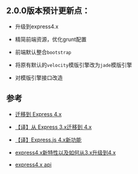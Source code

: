 ## 2.0.0版本预计更新点：

- 升级到express4.x

- 精简前端资源，优化grunt配置

- 前端默认整合`bootstrap`

- 将原有默认的`velocity`模版引擎改为`jade`模版引擎

- 对模版引擎接口改造

## 参考

- [迁移到 Express 4.x](http://www.cnblogs.com/haogj/p/3985438.html)

- [【译】从 Express 3.x迁移到 4.x](http://segmentfault.com/a/1190000000603327)

- [【译】Express.js 4.x新功能](http://segmentfault.com/a/1190000000603325)

- [express4.x新特性以及如何从3.x升级到4.x](http://jser.me/2014/03/18/express4.x%E6%96%B0%E7%89%B9%E6%80%A7%E4%BB%A5%E5%8F%8A%E5%A6%82%E4%BD%95%E4%BB%8E3.x%E5%8D%87%E7%BA%A7%E5%88%B04.x.html)

- [express4.x api](http://expressjs.com/4x/api.html)

